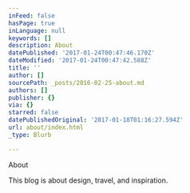 ```yaml
---
inFeed: false
hasPage: true
inLanguage: null
keywords: []
description: About
datePublished: '2017-01-24T00:47:46.170Z'
dateModified: '2017-01-24T00:47:42.588Z'
title: ''
author: []
sourcePath: _posts/2016-02-25-about.md
authors: []
publisher: {}
via: {}
starred: false
datePublishedOriginal: '2017-01-18T01:16:27.594Z'
url: about/index.html
_type: Blurb

---
```

About

This blog is about design, travel, and inspiration.